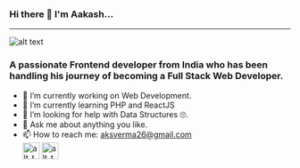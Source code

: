 ### Hi there 👋 I'm Aakash...
<hr></hr>

![alt text](https://images.unsplash.com/photo-1614624532983-4ce03382d63d?ixlib=rb-1.2.1&ixid=MnwxMjA3fDB8MHxzZWFyY2h8MXx8ZGVzayUyMHNldHVwfGVufDB8fDB8fA%3D%3D&w=1000&q=80)

### A passionate Frontend developer from India who has been handling his journey of becoming a Full Stack Web Developer.

- 🔭 I’m currently working on Web Development.
- 🌱 I’m currently learning PHP and ReactJS
- 🤔 I’m looking for help with Data Structures 🙄.
- 💬 Ask me about anything you like.
- 📫 How to reach me: aksverma26@gmail.com <br>
[<img alt="alt_text" width="30px" src="https://upload.wikimedia.org/wikipedia/commons/thumb/c/ca/LinkedIn_logo_initials.png/800px-LinkedIn_logo_initials.png" />](https://www.linkedin.com/in/aakash26)   [<img alt="alt_text" width="30px" src="https://www.pngkey.com/png/full/2-27646_twitter-logo-png-transparent-background-logo-twitter-png.png" />](https://twitter.com/skyTweet26)
<!-- - 👯 I’m looking to collaborate on ... -->
<!-- - 😄 Pronouns: He/His -->
<!-- - ⚡ Fun fact: ... -->

